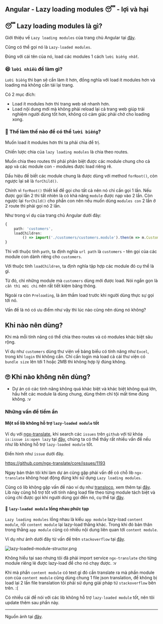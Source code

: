 ## Angular - Lazy loading modules 😴 - lợi và hại

## 😴 Lazy loading modules là gì?

Giới thiệu về `Lazy loading modules` của trang chủ Angular tại [đây](https://angular.io/guide/lazy-loading-ngmodules).

Cũng có thể gọi nó là `Lazy-loaded modules`.

Đúng với cái tên của nó, load các modules 1 cách `lười biếng nhất`.

### 😆 `lười nhiều` để làm gì?

`Lười biếng` thì bạn sẽ cần làm ít hơn, đồng nghĩa với load ít modules hơn và loading mà không cần tải lại trang.

Có 2 mục đích:

- Load ít modules hơn thì trang web sẽ nhanh hơn.
- Load nội dung mới mà không phải reload lại cả trang web giúp trải nghiệm người dùng tốt hơn, không có cảm giác phải chờ cho loading xong.

### 🤔 Thế làm thế nào để có thể `lười biếng`?

Muốn load ít modules hơn thì ta phải chia để trị.

Chiến lược chia của `lazy loading modules` là chia theo routes.

Muốn chia theo routes thì phải phân biệt được các module chung cho cả app và các module con - modules được load riêng rẽ.

Dấu hiệu để biết các module chung là được dùng với method `forRoot()`, còn ngược lại sẽ là `forChild()`.

Chính vì `forRoot()` thiết kế để gọi cho tất cả nên nó chỉ cần gọi 1 lần. Nếu được gọi lần 2 thì tất nhiên là có khả năng `module` được nạp vào 2 lần. Còn ngược lại `forChild()` cho phần con nên nếu muốn dùng `modules con` 2 lần ở 2 route thì phải gọi nó 2 lần.

Như trong ví dụ của trang chủ Angular dưới đây:

```ts
{
    path: 'customers',
    loadChildren:
        () => import('./customers/customers.module').then(m => m.CustomersModule)
}
```

Thì với thuộc tính `path`, ta định nghĩa `url path` là `customers` - tên gọi của các module con dành riêng cho `customers`.

Với thuộc tính `loadChildren`, ta định nghĩa tập hợp các module đó cụ thể là gì.

Từ đó, chỉ những module mà `customers` dùng mới được load. Nói ngắn gọn là `cần thì mới chi` nên rất tiết kiệm băng thông.

Ngoài ra còn `Preloading`, là âm thầm load trước khi người dùng thực sự gọi tới nó.

Vấn đề là nó có ưu điểm như vậy thì lúc nào cũng nên dùng nó không?

## Khi nào nên dùng?

Khi mà mỗi tính năng có thể chia theo routes và có modules khác biệt sâu rộng.

Ví dụ như `customers` dùng thư viện về bảng biểu có tính năng như `Excel`, trong khi `login` thì không cần. Chỉ cần login mà load cả cái thư viện có `bundle size` lên tới 1 hoặc 2MB thì không hợp lý đúng không.

## 🙄 Khi nào không nên dùng?

- Dự án có các tính năng không quá khác biệt và khác biệt không quá lớn, hầu hết các module là dùng chung, dùng thêm chỉ tội mất time đúng không. :v

### Những vấn đề tiềm ẩn

#### Một số lib không hỗ trợ `lazy-loaded module` tốt

Ví dụ với [ngx-translate](https://github.com/ngx-translate/core), khi search các `issues` trên `github` với từ khóa `is:issue is:open lazy` tại [đây](https://github.com/ngx-translate/core/issues?q=is%3Aissue+is%3Aopen+lazy), chúng ta có thể thấy rất nhiều vấn đề nếu như lib không hỗ trợ `lazy-loaded module` tốt.

Điển hình như `issue` dưới đây.

<https://github.com/ngx-translate/core/issues/1193>

Ngay bản thân tôi khi làm dự án cũng gặp phải vấn đề có chỗ lib `ngx-translate` không hoạt động đúng khi sử dụng `Lazy loading modules`.

Cũng có lib không gặp vấn đề nào ví dụ như [transloco](https://ngneat.github.io/transloco/), xem thêm tại [đây](https://github.com/ngneat/transloco/issues?q=is%3Aissue+is%3Aopen+lazy). Lib này cũng hỗ trợ tốt với tính năng load file theo từng module tách biệt và cũng chỉ được gọi khi người dùng gọi đến nó, cụ thể tại [đây](https://ngneat.github.io/transloco/docs/scope-configuration).

#### 🌲 `lazy-loaded module` lồng nhau phức tạp

`Lazy loading modules` lồng nhau là kiểu `app module` lazy-load `content module`, rồi `content module` lại lazy-load thằng khác. Trong khi đó bản thân trong thằng `app module` cũng có nhiều nội dung liên quan tới `content module`.

Ví dụ như ảnh dưới đây từ vấn đề trên `stackoverflow` tại [đây](https://stackoverflow.com/questions/53413612/ngx-translate-with-shared-lazy-loading-modules/53483123).


![lazy-loaded-module-structor.png](https://cdn.hashnode.com/res/hashnode/image/upload/v1606305086507/TWfZ0MsmP.png)

Không hiểu tại sao nhưng tôi đã phải import service `ngx-translate` cho từng module riêng lẻ được lazy-load để cho nó chạy được. :v

Khi mà phần `content module` có text gì đó cần translate ra mà phần module con của `content module` cũng dùng chung 1 file json translation, để không bị load lại 2 lần file translation tôi phải sử dụng giải pháp từ `stackoverflow` bên trên. :(

Có nhiều cái để nói với các lib không hỗ trợ `lazy-loaded module` tốt, nên tôi update thêm sau phần này.

---

Nguồn ảnh tại [đây](https://pixabay.com/photos/sloth-sleeping-animal-rest-sleep-5043324/).